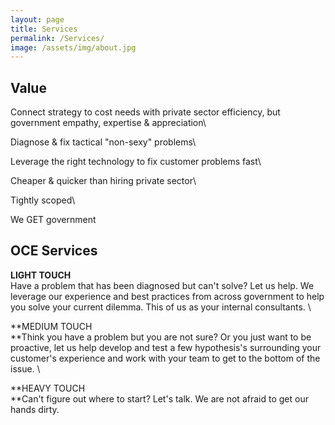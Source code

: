 ```yaml
---
layout: page
title: Services
permalink: /Services/
image: /assets/img/about.jpg
---
```

## Value

Connect strategy to cost needs with private sector efficiency, but government empathy, expertise & appreciation\

Diagnose & fix tactical "non-sexy" problems\

Leverage the right technology to fix customer problems fast\

Cheaper & quicker than hiring private sector\

Tightly scoped\

We GET government

## OCE Services

**LIGHT TOUCH**\
Have a problem that has been diagnosed but can't solve? Let us help. We leverage our experience and best practices from across government to help you solve your current dilemma. This of us as your internal consultants. \

**MEDIUM TOUCH\
**Think you have a problem but you are not sure? Or you just want to be proactive, let us help develop and test a few hypothesis's surrounding your customer's experience and work with your team to get to the bottom of the issue. \

**HEAVY TOUCH\
**Can't figure out where to start? Let's talk. We are not afraid to get our hands dirty. 